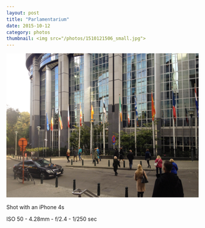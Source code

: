 ```yaml
---
layout: post
title: "Parlamentarium"
date: 2015-10-12
category: photos
thumbnail: <img src="/photos/1510121506_small.jpg">
---
```

<img src="/photos/1510121506.jpg" class="image fit">

Shot with an iPhone 4s

ISO 50 -
4.28mm -
f/2.4 -
1/250 sec

